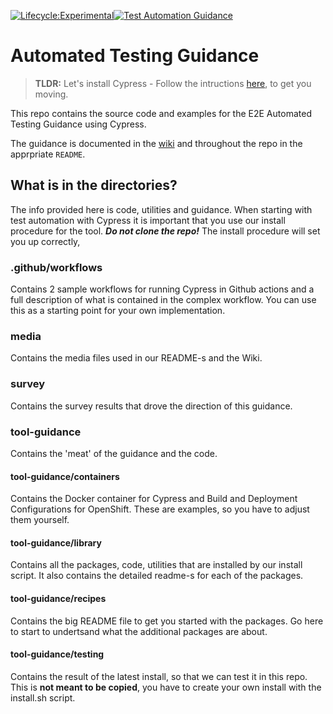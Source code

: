 [![Lifecycle:Experimental](https://img.shields.io/badge/Lifecycle-Experimental-339999)](Redirect-URL)[![Test Automation Guidance](https://img.shields.io/endpoint?url=https://cloud.cypress.io/badge/simple/4c5wm1/main&style=flat&logo=cypress)](https://cloud.cypress.io/projects/4c5wm1/runs)

# Automated Testing Guidance

> **TLDR:** Let's install Cypress - Follow the intructions [here](https://github.com/bcgov/automated-testing/tree/main/tool-guidance#readme), to get you moving.

This repo contains the source code and examples for the E2E Automated Testing Guidance using Cypress.

The guidance is documented in the [wiki](https://github.com/bcgov/automated-testing/wiki) and throughout the repo in the apprpriate `README`.

## What is in the directories?

The info provided here is code, utilities and guidance. When starting with test automation with Cypress it is important that you use our install procedure for the tool. **_Do not clone the repo!_** The install procedure will set you up correctly,

### .github/workflows

Contains 2 sample workflows for running Cypress in Github actions and a full description of what is contained in the complex workflow. You can use this as a starting point for your own implementation.

### media

Contains the media files used in our README-s and the Wiki.

### survey

Contains the survey results that drove the direction of this guidance.

### tool-guidance

Contains the 'meat' of the guidance and the code.

#### tool-guidance/containers

Contains the Docker container for Cypress and Build and Deployment Configurations for OpenShift. These are examples, so you have to adjust them yourself.

#### tool-guidance/library

Contains all the packages, code, utilities that are installed by our install script. It also contains the detailed readme-s for each of the packages.

#### tool-guidance/recipes

Contains the big README file to get you started with the packages. Go here to start to undertsand what the additional packages are about.

#### tool-guidance/testing

Contains the result of the latest install, so that we can test it in this repo. This is **not meant to be copied**, you have to create your own install with the install.sh script.
